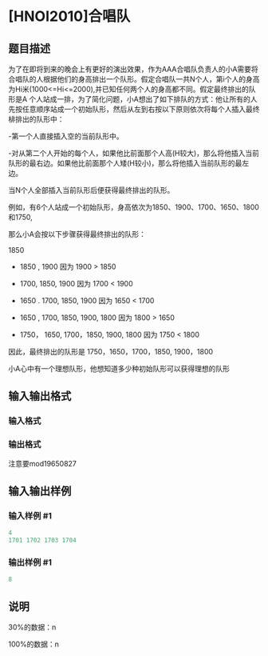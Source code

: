 # [HNOI2010]合唱队

## 题目描述

为了在即将到来的晚会上有更好的演出效果，作为AAA合唱队负责人的小A需要将合唱队的人根据他们的身高排出一个队形。假定合唱队一共N个人，第i个人的身高为Hi米(1000<=Hi<=2000),并已知任何两个人的身高都不同。假定最终排出的队形是A 个人站成一排，为了简化问题，小A想出了如下排队的方式：他让所有的人先按任意顺序站成一个初始队形，然后从左到右按以下原则依次将每个人插入最终棑排出的队形中：

-第一个人直接插入空的当前队形中。

-对从第二个人开始的每个人，如果他比前面那个人高(H较大)，那么将他插入当前队形的最右边。如果他比前面那个人矮(H较小)，那么将他插入当前队形的最左边。

当N个人全部插入当前队形后便获得最终排出的队形。

例如，有6个人站成一个初始队形，身高依次为1850、1900、1700、1650、1800和1750,

那么小A会按以下步骤获得最终排出的队形：

1850

- 1850 , 1900 因为 1900 > 1850

- 1700, 1850, 1900 因为 1700 < 1900

- 1650 . 1700, 1850, 1900 因为 1650 < 1700

- 1650 , 1700, 1850, 1900, 1800 因为 1800 > 1650

- 1750， 1650, 1700，1850, 1900, 1800 因为 1750 < 1800

因此，最终排出的队形是 1750，1650，1700，1850, 1900，1800

小A心中有一个理想队形，他想知道多少种初始队形可以获得理想的队形

## 输入输出格式

### 输入格式

### 输出格式

注意要mod19650827

## 输入输出样例

### 输入样例 #1

```cpp
4
1701 1702 1703 1704
```


### 输出样例 #1

```cpp
8
```


## 说明

30%的数据：n

100%的数据：n

